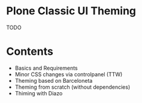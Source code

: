 # Plone Classic UI Theming

TODO

# Contents

* Basics and Requirements
* Minor CSS changes via controlpanel (TTW)
* Theming based on Barceloneta
* Theming from scratch (without dependencies)
* Thiming with Diazo